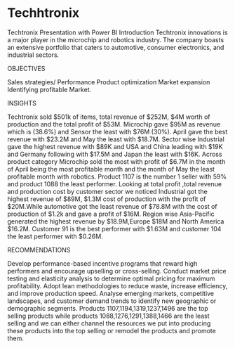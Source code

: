 # Techhtronix

Techtronix Presentation with Power BI
Introduction
Techtronix innovations is a major player in the microchip and robotics industry.
The company boasts an extensive portfolio that caters to automotive, consumer electronics, and industrial sectors.

OBJECTIVES

Sales strategies/ Performance
Product optimization
Market expansion 
Identifying profitable Market.

INSIGHTS

Techtronix sold $501k of items, total revenue of $252M, $4M worth of production and the total profit of $53M.
Microchip gave $95M as revenue which is (38.6%) and Sensor the least with $76M (30%).
April gave the best revenue with $23.2M and May the least with $18.7M.
Sector wise Industrial gave the highest revenue with $89K and USA and China leading with $19K and Germany following with $17.5M and Japan the least with $16K.
Across product category Microchip sold the most with profit of $6.7M in the month of April being the most profitable month and the month of May the least profitable month with robotics.
Product 1107 is the number 1 seller with 59% and product 1088 the least performer.
Looking at total profit ,total revenue and production cost by customer sector we noticed Industrial got the highest revenue of $89M, $1.3M cost of production with the profit of $20M.While automotive got the least revenue of $78.8M with the cost of production of $1.2k and gave a profit of $16M.
Region wise Asia-Pacific generated the highest revenue by $18.9M,Europe $18M and North America $16.2M.
Customer 91 is the best performer with $1.63M and customer 104 the least performer with $0.26M.


RECOMMENDATIONS

Develop performance-based incentive programs that reward high performers and encourage upselling or cross-selling.
Conduct market price testing and elasticity analysis to determine optimal pricing for maximum profitability.
Adopt lean methodologies to reduce waste, increase efficiency, and improve production speed.
Analyse emerging markets, competitive landscapes, and customer demand trends to identify new geographic or demographic segments.
Products 1107,1194,1319,1237,1496 are the top selling products while products 1088,1276,1291,1388,1466 are the least selling and we can either channel the resources we put into producing these products into the top selling or remodel the products and promote them.

